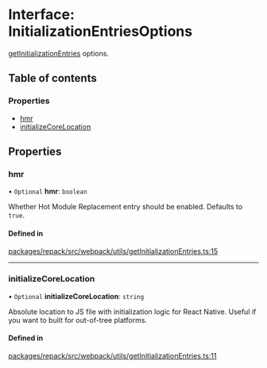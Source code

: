 # Interface: InitializationEntriesOptions

[getInitializationEntries](../functions/getInitializationEntries.md) options.

## Table of contents

### Properties

- [hmr](./InitializationEntriesOptions.md#hmr)
- [initializeCoreLocation](./InitializationEntriesOptions.md#initializecorelocation)

## Properties

### hmr

• `Optional` **hmr**: `boolean`

Whether Hot Module Replacement entry should be enabled. Defaults to `true`.

#### Defined in

[packages/repack/src/webpack/utils/getInitializationEntries.ts:15](https://github.com/callstack/repack/blob/1d9a1bb/packages/repack/src/webpack/utils/getInitializationEntries.ts#L15)

___

### initializeCoreLocation

• `Optional` **initializeCoreLocation**: `string`

Absolute location to JS file with initialization logic for React Native.
Useful if you want to built for out-of-tree platforms.

#### Defined in

[packages/repack/src/webpack/utils/getInitializationEntries.ts:11](https://github.com/callstack/repack/blob/1d9a1bb/packages/repack/src/webpack/utils/getInitializationEntries.ts#L11)
